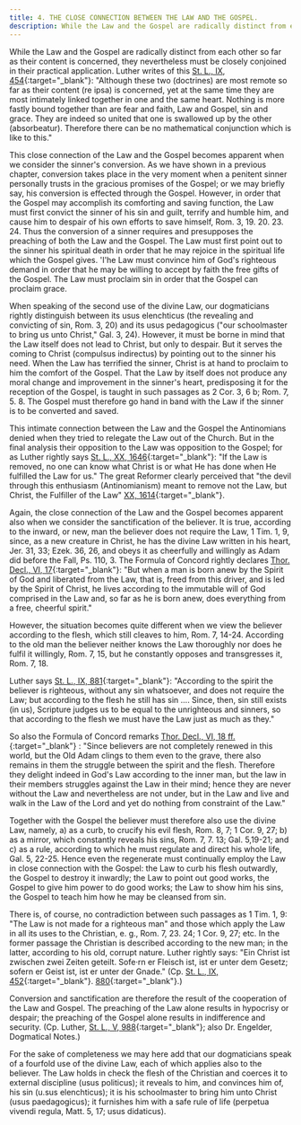 ```yaml
---
title: 4. THE CLOSE CONNECTION BETWEEN THE LAW AND THE GOSPEL.
description: While the Law and the Gospel are radically distinct from each other so far as their content is concerned, they nevertheless must be closely conjoined in their practical application.
---
```


While the Law and the Gospel are radically distinct from each other so far as their content is concerned, they nevertheless must be closely conjoined in their practical application. Luther writes of this [St. L., IX, 454](https://archive.org/details/st-l-09-deep-l-en/page/n241/mode/2up){:target="_blank"}: "Although these two (doctrines) are most remote so far as their content (re ipsa) is concerned, yet at the same time they are most intimately linked together in one and the same heart. Nothing is more fastly bound together than are fear and faith, Law and Gospel, sin and grace. They are indeed so united that one is swallowed up by the other (absorbeatur). Therefore there can be no mathematical conjunction which is like to this." 

This close connection of the Law and the Gospel becomes apparent when we consider the sinner's conversion. As we have shown in a previous chapter, conversion takes place in the very moment when a penitent sinner personally trusts in the gracious promises of the Gospel; or we may briefly say, his conversion is effected through the Gospel. However, in order that the Gospel may accomplish its comforting and saving function, the Law must first convict the sinner of his sin and guilt, terrify and humble him, and cause him to despair of his own efforts to save himself, Rom. 3, 19. 20. 23. 24. Thus the conversion of a sinner requires and presupposes the preaching of both the Law and the Gospel. The Law must first point out to the sinner his spiritual death in order that he may rejoice in the spiritual life which the Gospel gives. 'I'he Law must convince him of God's righteous demand in order that he may be willing to accept by faith the free gifts of the Gospel. The Law must proclaim sin in order that the Gospel can proclaim grace.

When speaking of the second use of the divine Law, our dogmaticians rightly distinguish between its usus elenchticus (the revealing and convicting of sin, Rom. 3, 20) and its usus pedagogicus ("our schoolmaster to bring us unto Christ," Gal. 3, 24). However, it must be borne in mind that the Law itself does not lead to Christ, but only to despair. But it serves the coming to Christ (compulsus indirectus) by pointing out to the sinner his need. When the Law has terrified the sinner, Christ is at hand to proclaim to him the comfort of the Gospel. That the Law by itself does not produce any moral change and improvement in the sinner's heart, predisposing it for the reception of the Gospel, is taught in such passages as 2 Cor. 3, 6 b; Rom. 7, 5. 8. The Gospel must therefore go hand in band with the Law if the sinner is to be converted and saved.

This intimate connection between the Law and the Gospel the Antinomians denied when they tried to relegate the Law out of the Church. But in the final analysis their opposition to the Law was opposition to the Gospel; for as Luther rightly says [St. L., XX, 1646](https://archive.org/details/st-l-20-deep-l-en/page/n899/mode/2up){:target="_blank"}: "If the Law is removed, no one can know what Christ is or what He has done when He fulfilled the Law for us." The great Reformer clearly perceived that "the devil through this enthusiasm (Antinomianism) meant to remove not the Law, but Christ, the Fulfiller of the Law" [XX, 1614](https://archive.org/details/st-l-20-deep-l-en/page/n883/mode/2up){:target="_blank"}.

Again, the close connection of the Law and the Gospel becomes apparent also when we consider the sanctification of the believer. It is true, according to the inward, or new, man the believer does not require the Law, 1 Tim. 1, 9, since, as a new creature in Christ, he has the divine Law written in his heart, Jer. 31, 33; Ezek. 36, 26, and obeys it as cheerfully and willingly as Adam did before the Fall, Ps. 110, 3. The Formula of Concord rightly declares [Thor. Decl., VI, 17](https://boc.confident.faith/sd-vi-0017){:target="_blank"}: "But when a man is born anew by the Spirit of God and liberated from the Law, that is, freed from this driver, and is led by the Spirit of Christ, he lives according to the immutable will of God comprised in the Law and, so far as he is born anew, does everything from a free, cheerful spirit."

However, the situation becomes quite different when we view the believer according to the flesh, which still cleaves to him, Rom. 7, 14-24. According to the old man the believer neither knows the Law thoroughly nor does he fulfil it willingly, Rom. 7, 15, but he constantly opposes and transgresses it, Rom. 7, 18.

Luther says [St. L., IX, 881](https://archive.org/details/st-l-09-deep-l-en/page/n453/mode/2up){:target="_blank"}: "According to the spirit the believer is righteous, without any sin whatsoever, and does not require the Law; but according to the flesh he still has sin .... Since, then, sin still exists (in us), Scripture judges us to be equal to the unrighteous and sinners, so that according to the flesh we must have the Law just as much as they."

So also the Formula of Concord remarks [Thor. Decl., VI, 18 ff.](https://boc.confident.faith/sd-vi-0018){:target="_blank"} : "Since believers are not completely renewed in this world, but the Old Adam clings to them even to the grave, there also remains in them the struggle between the spirit and the flesh. Therefore they delight indeed in God's Law according to the inner man, but the law in their members struggles against the Law in their mind; hence they are never without the Law and nevertheless are not under, but in the Law and live and walk in the Law of the Lord and yet do nothing from constraint of the Law."

Together with the Gospel the believer must therefore also use the divine Law, namely, a) as a curb, to crucify his evil flesh, Rom. 8, 7; 1 Cor. 9, 27; b) as a mirror, which constantly reveals his sins, Rom. 7, 7. 13; Gal. 5,19-21; and c) as a rule, according to which he must regulate and direct his whole life, Gal. 5, 22-25. Hence even the regenerate must continually employ the Law in close connection with the Gospel: the Law to curb his flesh outwardly, the Gospel to destroy it inwardly; the Law to point out good works, the Gospel to give him power to do good works; the Law to show him his sins, the Gospel to teach him how he may be cleansed from sin.

There is, of course, no contradiction between such passages as 1 Tim. 1, 9: "The Law is not made for a righteous man" and those which apply the Law in all its uses to the Christian, e. g., Rom. 7, 23. 24; 1 Cor. 9, 27; etc. In the former passage the Christian is described according to the new man; in the latter, according to his old, corrupt nature. Luther rightly says: "Ein Christ ist zwischen zwei Zeiten geteilt. Sofe·rn er Fleisch ist, ist er unter dem Gesetz; sofern er Geist ist, ist er unter der Gnade." (Cp. [St. L., IX, 452](https://archive.org/details/st-l-09-deep-l-en/page/n239/mode/2up){:target="_blank"}. [880](https://archive.org/details/st-l-09-deep-l-en/page/n453/mode/2up){:target="_blank"}.)

Conversion and sanctification are therefore the result of the cooperation of the Law and Gospel. The preaching of the Law alone results in hypocrisy or despair; the preaching of the Gospel alone results in indifference and security. (Cp. Luther, [St. L., V, 988](https://archive.org/details/st-l-05-deep-l-en/page/n503/mode/2up){:target="_blank"}; also Dr. Engelder, Dogmatical Notes.)

For the sake of completeness we may here add that our dogmaticians speak of a fourfold use of the divine Law, each of which applies also to the believer. The Law holds in check the flesh of the Christian and coerces it to external discipline (usus politicus); it reveals to him, and convinces him of, his sin (u.sus elenchticus); it is his schoolmaster to bring him unto Christ (usus paedagogicus); it furnishes him with a safe rule of life (perpetua vivendi regula, Matt. 5, 17; usus didaticus).
